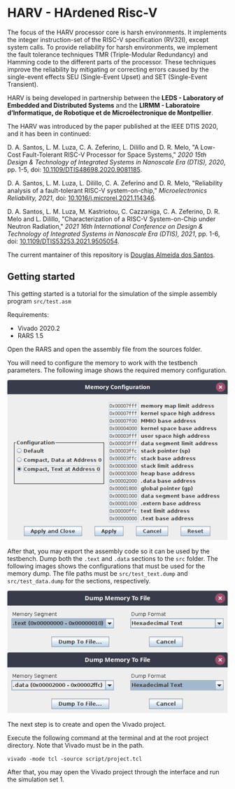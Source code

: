 # HARV - HArdened Risc-V

The focus of the HARV processor core is harsh environments. It implements the integer instruction-set of the RISC-V specification (RV32I), except system calls. To provide reliability for harsh environments, we implement the fault tolerance techniques TMR (Triple-Modular Redundancy) and Hamming code to the different parts of the processor. These techniques improve the reliability by mitigating or correcting errors caused by the single-event effects SEU (Single-Event Upset) and SET (Single-Event Transient).

HARV is being developed in partnership between the **LEDS - Laboratory of Embedded and Distributed Systems** and the **LIRMM - Laboratoire d’Informatique, de Robotique et de Microélectronique de Montpellier**.

The HARV was introduced by the paper published at the IEEE DTIS 2020, and it has been in continued:

D. A. Santos, L. M. Luza, C. A. Zeferino, L. Dilillo and D. R. Melo, "A Low-Cost Fault-Tolerant RISC-V Processor for Space Systems," *2020 15th Design & Technology of Integrated Systems in Nanoscale Era (DTIS), 2020*, pp. 1-5, doi: [10.1109/DTIS48698.2020.9081185](https://doi.org/10.1109/DTIS48698.2020.9081185).

D. A. Santos, L. M. Luza, L. Dilillo, C. A. Zeferino and D. R. Melo, "Reliability analysis of a fault-tolerant RISC-V system-on-chip," *Microelectronics Reliability, 2021*, doi: [10.1016/j.microrel.2021.114346](https://doi.org/10.1016/j.microrel.2021.114346).

D. A. Santos, L. M. Luza, M. Kastriotou, C. Cazzaniga, C. A. Zeferino, D. R. Melo and L. Dilillo, "Characterization of a RISC-V System-on-Chip under Neutron Radiation," *2021 16th International Conference on Design & Technology of Integrated Systems in Nanoscale Era (DTIS), 2021*, pp. 1-6, doi: [10.1109/DTIS53253.2021.9505054](https://doi.org/10.1109/DTIS53253.2021.9505054).



The current mantainer of this repository is [Douglas Almeida dos Santos](https://github.com/Douglasas).

## Getting started

This getting started is a tutorial for the simulation of the simple assembly program `src/test.asm`

Requirements:
- Vivado 2020.2
- RARS 1.5

Open the RARS and open the assembly file from the sources folder.

You will need to configure the memory to work with the testbench parameters. The following image shows the required memory configuration.

![RARS memory configuration](images/rars-memory-configuration.png)

After that, you may export the assembly code so it can be used by the testbench.
Dump both the `.text` and `.data` sections to the `src` folder. The following images shows the configurations that must be used for the memory dump.
The file paths must be `src/test_text.dump` and `src/test_data.dump` for the sections, respectively.

![RARS .text export](images/rars-text-export.png)
![RARS .data export](images/rars-data-export.png)

The next step is to create and open the Vivado project.

Execute the following command at the terminal and at the root project directory. Note that Vivado must be in the path.

```
vivado -mode tcl -source script/project.tcl
```

After that, you may open the Vivado project through the interface and run the simulation set 1.

